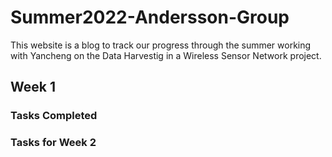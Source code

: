 # Summer2022-Andersson-Group

This website is a blog to track our progress through the summer working with Yancheng on the Data Harvestig in a Wireless Sensor Network project.

## Week 1

### Tasks Completed

### Tasks for Week 2
